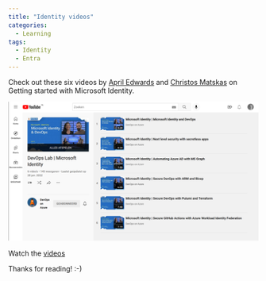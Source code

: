 ```yaml
---
title: "Identity videos"
categories:
  - Learning
tags:
  - Identity
  - Entra
---
```


Check out these six videos by [April Edwards](https://twitter.com/TheAprilEdwards) and [Christos Matskas](https://twitter.com/ChristosMatskas) on Getting started with Microsoft Identity.

![Identity videos](../assets/images/2022-08-19-identity-videos.png)

Watch the [videos](https://www.youtube.com/playlist?list=PLNMUSSKcxKje8BpJFlbQ44Mv8VYI92s3r)

Thanks for reading! :-)
